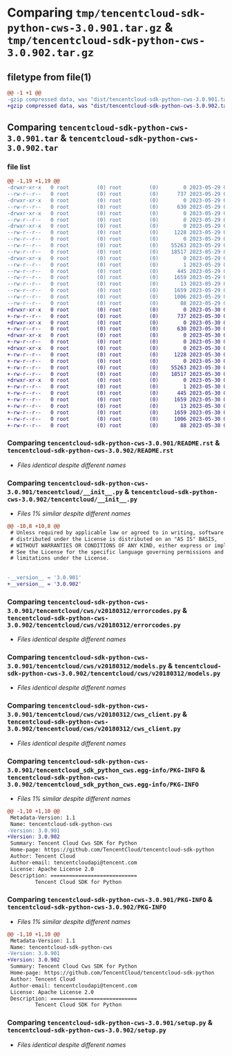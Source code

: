 # Comparing `tmp/tencentcloud-sdk-python-cws-3.0.901.tar.gz` & `tmp/tencentcloud-sdk-python-cws-3.0.902.tar.gz`

## filetype from file(1)

```diff
@@ -1 +1 @@
-gzip compressed data, was "dist/tencentcloud-sdk-python-cws-3.0.901.tar", last modified: Mon May 29 02:25:01 2023, max compression
+gzip compressed data, was "dist/tencentcloud-sdk-python-cws-3.0.902.tar", last modified: Tue May 30 00:20:43 2023, max compression
```

## Comparing `tencentcloud-sdk-python-cws-3.0.901.tar` & `tencentcloud-sdk-python-cws-3.0.902.tar`

### file list

```diff
@@ -1,19 +1,19 @@
-drwxr-xr-x   0 root         (0) root         (0)        0 2023-05-29 02:25:01.000000 tencentcloud-sdk-python-cws-3.0.901/
--rw-r--r--   0 root         (0) root         (0)      737 2023-05-29 02:25:01.000000 tencentcloud-sdk-python-cws-3.0.901/README.rst
-drwxr-xr-x   0 root         (0) root         (0)        0 2023-05-29 02:25:01.000000 tencentcloud-sdk-python-cws-3.0.901/tencentcloud/
--rw-r--r--   0 root         (0) root         (0)      630 2023-05-29 02:25:01.000000 tencentcloud-sdk-python-cws-3.0.901/tencentcloud/__init__.py
-drwxr-xr-x   0 root         (0) root         (0)        0 2023-05-29 02:25:01.000000 tencentcloud-sdk-python-cws-3.0.901/tencentcloud/cws/
--rw-r--r--   0 root         (0) root         (0)        0 2023-05-29 02:25:01.000000 tencentcloud-sdk-python-cws-3.0.901/tencentcloud/cws/__init__.py
-drwxr-xr-x   0 root         (0) root         (0)        0 2023-05-29 02:25:01.000000 tencentcloud-sdk-python-cws-3.0.901/tencentcloud/cws/v20180312/
--rw-r--r--   0 root         (0) root         (0)     1228 2023-05-29 02:25:01.000000 tencentcloud-sdk-python-cws-3.0.901/tencentcloud/cws/v20180312/errorcodes.py
--rw-r--r--   0 root         (0) root         (0)        0 2023-05-29 02:25:01.000000 tencentcloud-sdk-python-cws-3.0.901/tencentcloud/cws/v20180312/__init__.py
--rw-r--r--   0 root         (0) root         (0)    55263 2023-05-29 02:25:01.000000 tencentcloud-sdk-python-cws-3.0.901/tencentcloud/cws/v20180312/models.py
--rw-r--r--   0 root         (0) root         (0)    18517 2023-05-29 02:25:01.000000 tencentcloud-sdk-python-cws-3.0.901/tencentcloud/cws/v20180312/cws_client.py
-drwxr-xr-x   0 root         (0) root         (0)        0 2023-05-29 02:25:01.000000 tencentcloud-sdk-python-cws-3.0.901/tencentcloud_sdk_python_cws.egg-info/
--rw-r--r--   0 root         (0) root         (0)        1 2023-05-29 02:25:01.000000 tencentcloud-sdk-python-cws-3.0.901/tencentcloud_sdk_python_cws.egg-info/dependency_links.txt
--rw-r--r--   0 root         (0) root         (0)      445 2023-05-29 02:25:01.000000 tencentcloud-sdk-python-cws-3.0.901/tencentcloud_sdk_python_cws.egg-info/SOURCES.txt
--rw-r--r--   0 root         (0) root         (0)     1659 2023-05-29 02:25:01.000000 tencentcloud-sdk-python-cws-3.0.901/tencentcloud_sdk_python_cws.egg-info/PKG-INFO
--rw-r--r--   0 root         (0) root         (0)       13 2023-05-29 02:25:01.000000 tencentcloud-sdk-python-cws-3.0.901/tencentcloud_sdk_python_cws.egg-info/top_level.txt
--rw-r--r--   0 root         (0) root         (0)     1659 2023-05-29 02:25:01.000000 tencentcloud-sdk-python-cws-3.0.901/PKG-INFO
--rw-r--r--   0 root         (0) root         (0)     1006 2023-05-29 02:25:01.000000 tencentcloud-sdk-python-cws-3.0.901/setup.py
--rw-r--r--   0 root         (0) root         (0)       88 2023-05-29 02:25:01.000000 tencentcloud-sdk-python-cws-3.0.901/setup.cfg
+drwxr-xr-x   0 root         (0) root         (0)        0 2023-05-30 00:20:43.000000 tencentcloud-sdk-python-cws-3.0.902/
+-rw-r--r--   0 root         (0) root         (0)      737 2023-05-30 00:20:42.000000 tencentcloud-sdk-python-cws-3.0.902/README.rst
+drwxr-xr-x   0 root         (0) root         (0)        0 2023-05-30 00:20:43.000000 tencentcloud-sdk-python-cws-3.0.902/tencentcloud/
+-rw-r--r--   0 root         (0) root         (0)      630 2023-05-30 00:20:42.000000 tencentcloud-sdk-python-cws-3.0.902/tencentcloud/__init__.py
+drwxr-xr-x   0 root         (0) root         (0)        0 2023-05-30 00:20:43.000000 tencentcloud-sdk-python-cws-3.0.902/tencentcloud/cws/
+-rw-r--r--   0 root         (0) root         (0)        0 2023-05-30 00:20:42.000000 tencentcloud-sdk-python-cws-3.0.902/tencentcloud/cws/__init__.py
+drwxr-xr-x   0 root         (0) root         (0)        0 2023-05-30 00:20:43.000000 tencentcloud-sdk-python-cws-3.0.902/tencentcloud/cws/v20180312/
+-rw-r--r--   0 root         (0) root         (0)     1228 2023-05-30 00:20:42.000000 tencentcloud-sdk-python-cws-3.0.902/tencentcloud/cws/v20180312/errorcodes.py
+-rw-r--r--   0 root         (0) root         (0)        0 2023-05-30 00:20:42.000000 tencentcloud-sdk-python-cws-3.0.902/tencentcloud/cws/v20180312/__init__.py
+-rw-r--r--   0 root         (0) root         (0)    55263 2023-05-30 00:20:42.000000 tencentcloud-sdk-python-cws-3.0.902/tencentcloud/cws/v20180312/models.py
+-rw-r--r--   0 root         (0) root         (0)    18517 2023-05-30 00:20:42.000000 tencentcloud-sdk-python-cws-3.0.902/tencentcloud/cws/v20180312/cws_client.py
+drwxr-xr-x   0 root         (0) root         (0)        0 2023-05-30 00:20:43.000000 tencentcloud-sdk-python-cws-3.0.902/tencentcloud_sdk_python_cws.egg-info/
+-rw-r--r--   0 root         (0) root         (0)        1 2023-05-30 00:20:43.000000 tencentcloud-sdk-python-cws-3.0.902/tencentcloud_sdk_python_cws.egg-info/dependency_links.txt
+-rw-r--r--   0 root         (0) root         (0)      445 2023-05-30 00:20:43.000000 tencentcloud-sdk-python-cws-3.0.902/tencentcloud_sdk_python_cws.egg-info/SOURCES.txt
+-rw-r--r--   0 root         (0) root         (0)     1659 2023-05-30 00:20:43.000000 tencentcloud-sdk-python-cws-3.0.902/tencentcloud_sdk_python_cws.egg-info/PKG-INFO
+-rw-r--r--   0 root         (0) root         (0)       13 2023-05-30 00:20:43.000000 tencentcloud-sdk-python-cws-3.0.902/tencentcloud_sdk_python_cws.egg-info/top_level.txt
+-rw-r--r--   0 root         (0) root         (0)     1659 2023-05-30 00:20:43.000000 tencentcloud-sdk-python-cws-3.0.902/PKG-INFO
+-rw-r--r--   0 root         (0) root         (0)     1006 2023-05-30 00:20:42.000000 tencentcloud-sdk-python-cws-3.0.902/setup.py
+-rw-r--r--   0 root         (0) root         (0)       88 2023-05-30 00:20:43.000000 tencentcloud-sdk-python-cws-3.0.902/setup.cfg
```

### Comparing `tencentcloud-sdk-python-cws-3.0.901/README.rst` & `tencentcloud-sdk-python-cws-3.0.902/README.rst`

 * *Files identical despite different names*

### Comparing `tencentcloud-sdk-python-cws-3.0.901/tencentcloud/__init__.py` & `tencentcloud-sdk-python-cws-3.0.902/tencentcloud/__init__.py`

 * *Files 1% similar despite different names*

```diff
@@ -10,8 +10,8 @@
 # Unless required by applicable law or agreed to in writing, software
 # distributed under the License is distributed on an "AS IS" BASIS,
 # WITHOUT WARRANTIES OR CONDITIONS OF ANY KIND, either express or implied.
 # See the License for the specific language governing permissions and
 # limitations under the License.
 
 
-__version__ = '3.0.901'
+__version__ = '3.0.902'
```

### Comparing `tencentcloud-sdk-python-cws-3.0.901/tencentcloud/cws/v20180312/errorcodes.py` & `tencentcloud-sdk-python-cws-3.0.902/tencentcloud/cws/v20180312/errorcodes.py`

 * *Files identical despite different names*

### Comparing `tencentcloud-sdk-python-cws-3.0.901/tencentcloud/cws/v20180312/models.py` & `tencentcloud-sdk-python-cws-3.0.902/tencentcloud/cws/v20180312/models.py`

 * *Files identical despite different names*

### Comparing `tencentcloud-sdk-python-cws-3.0.901/tencentcloud/cws/v20180312/cws_client.py` & `tencentcloud-sdk-python-cws-3.0.902/tencentcloud/cws/v20180312/cws_client.py`

 * *Files identical despite different names*

### Comparing `tencentcloud-sdk-python-cws-3.0.901/tencentcloud_sdk_python_cws.egg-info/PKG-INFO` & `tencentcloud-sdk-python-cws-3.0.902/tencentcloud_sdk_python_cws.egg-info/PKG-INFO`

 * *Files 1% similar despite different names*

```diff
@@ -1,10 +1,10 @@
 Metadata-Version: 1.1
 Name: tencentcloud-sdk-python-cws
-Version: 3.0.901
+Version: 3.0.902
 Summary: Tencent Cloud Cws SDK for Python
 Home-page: https://github.com/TencentCloud/tencentcloud-sdk-python
 Author: Tencent Cloud
 Author-email: tencentcloudapi@tencent.com
 License: Apache License 2.0
 Description: ============================
         Tencent Cloud SDK for Python
```

### Comparing `tencentcloud-sdk-python-cws-3.0.901/PKG-INFO` & `tencentcloud-sdk-python-cws-3.0.902/PKG-INFO`

 * *Files 1% similar despite different names*

```diff
@@ -1,10 +1,10 @@
 Metadata-Version: 1.1
 Name: tencentcloud-sdk-python-cws
-Version: 3.0.901
+Version: 3.0.902
 Summary: Tencent Cloud Cws SDK for Python
 Home-page: https://github.com/TencentCloud/tencentcloud-sdk-python
 Author: Tencent Cloud
 Author-email: tencentcloudapi@tencent.com
 License: Apache License 2.0
 Description: ============================
         Tencent Cloud SDK for Python
```

### Comparing `tencentcloud-sdk-python-cws-3.0.901/setup.py` & `tencentcloud-sdk-python-cws-3.0.902/setup.py`

 * *Files identical despite different names*

